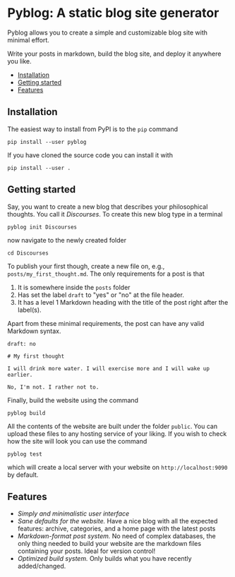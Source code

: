 # Pyblog: A static blog site generator

Pyblog allows you to create a simple and customizable blog site with minimal effort.

Write your posts in markdown, build the blog site, and deploy it anywhere you like.

<!-- TOC -->
* [Installation](#installation)
* [Getting started](#getting-started)
* [Features](#features)
<!-- TOC -->

## Installation

The easiest way to install from PyPI is to the `pip` command

    pip install --user pyblog

If you have cloned the source code you can install it with

    pip install --user .

## Getting started

Say, you want to create a new blog that describes your philosophical thoughts. You call it *Discourses*. To create this new blog type in a
terminal

    pyblog init Discourses

now navigate to the newly created folder

    cd Discourses

To publish your first though, create a new file on, e.g.,  `posts/my_first_thought.md`. The only requirements for a post is that

1. It is somewhere inside the `posts` folder
2. Has set the label `draft` to "yes" or "no" at the file header.
3. It has a level 1 Markdown heading with the title of the post right after the label(s).

Apart from these minimal requirements, the post can have any valid Markdown syntax.

    draft: no
    
    # My first thought

    I will drink more water. I will exercise more and I will wake up earlier.

    No, I'm not. I rather not to.

Finally, build the website using the command

    pyblog build

All the contents of the website are built under the folder `public`. You can upload these files to any hosting service of your liking. If
you wish to check how the site will look you can use the command

    pyblog test

which will create a local server with your website on `http://localhost:9090` by default.

## Features

* _Simply and minimalistic user interface_
* _Sane defaults for the website._ Have a nice blog with all the expected features: archive, categories, and a home page with the latest
  posts
* _Markdown-format post system._ No need of complex databases, the only thing needed to build your website are the markdown files
  containing your posts. Ideal for version control!
* _Optimized build system._ Only builds what you have recently added/changed.

